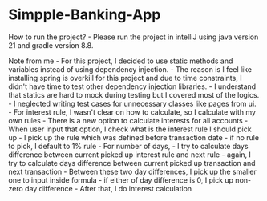 # Simpple-Banking-App

How to run the project?
    - Please run the project in intelliJ using java version 21 and gradle version 8.8.

Note from me
    - For this project, I decided to use static methods and variables instead of using dependency injection.
    - The reason is I feel like installing spring is overkill for this project and due to time constraints, I didn't 
        have time to test other dependency injection libraries.
    - I understand that statics are hard to mock during testing but I covered most of the logics.
    - I neglected writing test cases for unnecessary classes like pages from ui.
    - For interest rule, I wasn't clear on how to calculate, so I calculate with my own rules
        - There is a new option to calculate interests for all accounts
        - When user input that option, I check what is the interest rule I should pick up
            - I pick up the rule which was defined before transaction date
            - if no rule to pick, I default to 1% rule
        - For number of days, 
            - I try to calculate days difference between current picked up interest rule and next rule
            - again, I try to calculate days difference between current picked up transaction and next transaction
            - Between these two day differences, I pick up the smaller one to input inside formula
            - if either of day difference is 0, I pick up non-zero day difference
        - After that, I do interest calculation

